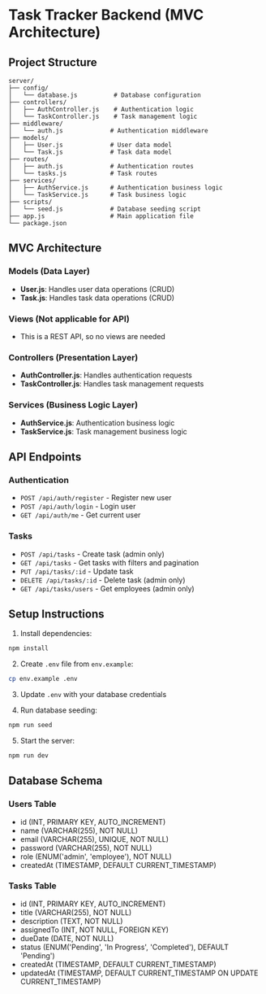 # Task Tracker Backend (MVC Architecture)

## Project Structure

```
server/
├── config/
│   └── database.js          # Database configuration
├── controllers/
│   ├── AuthController.js    # Authentication logic
│   └── TaskController.js    # Task management logic
├── middleware/
│   └── auth.js             # Authentication middleware
├── models/
│   ├── User.js             # User data model
│   └── Task.js             # Task data model
├── routes/
│   ├── auth.js             # Authentication routes
│   └── tasks.js            # Task routes
├── services/
│   ├── AuthService.js      # Authentication business logic
│   └── TaskService.js      # Task business logic
├── scripts/
│   └── seed.js             # Database seeding script
├── app.js                  # Main application file
└── package.json
```

## MVC Architecture

### Models (Data Layer)
- **User.js**: Handles user data operations (CRUD)
- **Task.js**: Handles task data operations (CRUD)

### Views (Not applicable for API)
- This is a REST API, so no views are needed

### Controllers (Presentation Layer)
- **AuthController.js**: Handles authentication requests
- **TaskController.js**: Handles task management requests

### Services (Business Logic Layer)
- **AuthService.js**: Authentication business logic
- **TaskService.js**: Task management business logic

## API Endpoints

### Authentication
- `POST /api/auth/register` - Register new user
- `POST /api/auth/login` - Login user
- `GET /api/auth/me` - Get current user

### Tasks
- `POST /api/tasks` - Create task (admin only)
- `GET /api/tasks` - Get tasks with filters and pagination
- `PUT /api/tasks/:id` - Update task
- `DELETE /api/tasks/:id` - Delete task (admin only)
- `GET /api/tasks/users` - Get employees (admin only)

## Setup Instructions

1. Install dependencies:
```bash
npm install
```

2. Create `.env` file from `env.example`:
```bash
cp env.example .env
```

3. Update `.env` with your database credentials

4. Run database seeding:
```bash
npm run seed
```

5. Start the server:
```bash
npm run dev
```

## Database Schema

### Users Table
- id (INT, PRIMARY KEY, AUTO_INCREMENT)
- name (VARCHAR(255), NOT NULL)
- email (VARCHAR(255), UNIQUE, NOT NULL)
- password (VARCHAR(255), NOT NULL)
- role (ENUM('admin', 'employee'), NOT NULL)
- createdAt (TIMESTAMP, DEFAULT CURRENT_TIMESTAMP)

### Tasks Table
- id (INT, PRIMARY KEY, AUTO_INCREMENT)
- title (VARCHAR(255), NOT NULL)
- description (TEXT, NOT NULL)
- assignedTo (INT, NOT NULL, FOREIGN KEY)
- dueDate (DATE, NOT NULL)
- status (ENUM('Pending', 'In Progress', 'Completed'), DEFAULT 'Pending')
- createdAt (TIMESTAMP, DEFAULT CURRENT_TIMESTAMP)
- updatedAt (TIMESTAMP, DEFAULT CURRENT_TIMESTAMP ON UPDATE CURRENT_TIMESTAMP)


